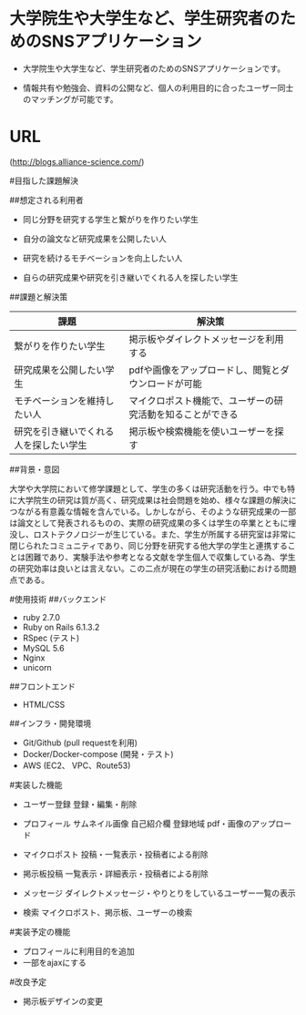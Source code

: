 # 大学院生や大学生など、学生研究者のためのSNSアプリケーション

* 大学院生や大学生など、学生研究者のためのSNSアプリケーションです。

* 情報共有や勉強会、資料の公開など、個人の利用目的に合ったユーザー同士のマッチングが可能です。

# URL

 (http://blogs.alliance-science.com/)

 #目指した課題解決

 ##想定される利用者

 * 同じ分野を研究する学生と繋がりを作りたい学生

 * 自分の論文など研究成果を公開したい人

 * 研究を続けるモチベーションを向上したい人

 * 自らの研究成果や研究を引き継いでくれる人を探したい学生

 ##課題と解決策

| 課題 | 解決策 |
| --- | --- |
| 繋がりを作りたい学生 | 掲示板やダイレクトメッセージを利用する |
| 研究成果を公開したい学生 | pdfや画像をアップロードし、閲覧とダウンロードが可能 |
| モチベーションを維持したい人 | マイクロポスト機能で、ユーザーの研究活動を知ることができる |
| 研究を引き継いでくれる人を探したい学生 | 掲示板や検索機能を使いユーザーを探す|


##背景・意図

大学や大学院において修学課題として、学生の多くは研究活動を行う。中でも特に大学院生の研究は質が高く、研究成果は社会問題を始め、様々な課題の解決につながる有意義な情報を含んでいる。しかしながら、そのような研究成果の一部は論文として発表されるものの、実際の研究成果の多くは学生の卒業とともに埋没し、ロストテクノロジーが生じている。また、学生が所属する研究室は非常に閉じられたコミュニティであり、同じ分野を研究する他大学の学生と連携することは困難であり、実験手法や参考となる文献を学生個人で収集している為、学生の研究効率は良いとは言えない。この二点が現在の学生の研究活動における問題点である。

#使用技術
##バックエンド
* ruby 2.7.0
* Ruby on Rails 6.1.3.2
* RSpec (テスト)
* MySQL 5.6
* Nginx
* unicorn

##フロントエンド
* HTML/CSS

##インフラ・開発環境
* Git/Github (pull requestを利用)
* Docker/Docker-compose (開発・テスト)
* AWS (EC2、 VPC、Route53) 

#実装した機能

* ユーザー登録
登録・編集・削除

* プロフィール
サムネイル画像
自己紹介欄
登録地域
pdf・画像のアップロード

* マイクロポスト
投稿・一覧表示・投稿者による削除

* 掲示板投稿
一覧表示・詳細表示・投稿者による削除

* メッセージ
ダイレクトメッセージ・やりとりをしているユーザー一覧の表示

* 検索
マイクロポスト、掲示板、ユーザーの検索

#実装予定の機能
* プロフィールに利用目的を追加
* 一部をajaxにする

#改良予定
* 掲示板デザインの変更